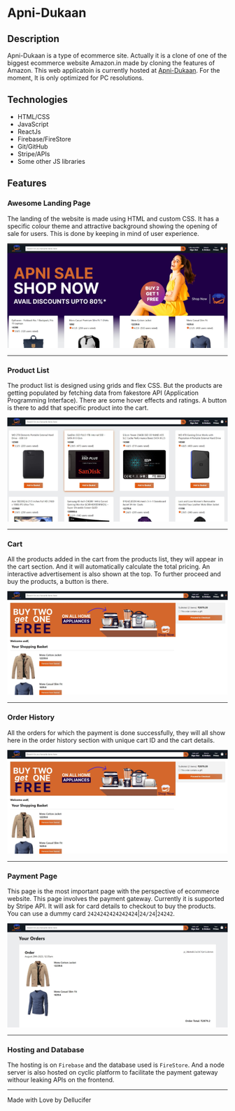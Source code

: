 # Apni-Dukaan

## Description
Apni-Dukaan is a type of ecommerce site. Actually it is a clone of one of the biggest ecommerce website Amazon.in made by cloning the features of Amazon. This web applicatoin is currently hosted at [Apni-Dukaan](https://apni-dukaan-29374.web.app/). For the moment, It is only optimized for PC resolutions.

## Technologies
- HTML/CSS
- JavaScript
- ReactJs
- Firebase/FireStore
- Git/GitHub
- Stripe/APIs
- Some other JS libraries

## Features
### Awesome Landing Page
The landing of the website is made using HTML and custom CSS. It has a specific colour theme and attractive background showing the opening of sale for users. This is done by keeping in mind of user experience.
<p align="center">
  <img src="https://raw.githubusercontent.com/dellucifer/Apni-Dukaan/master/public/apni_dukaan_landing.jpg" alt="Loading..."
</p>
<hr>

### Product List
The product list is designed using grids and flex CSS. But the products are getting populated by fetching data from fakestore API (Application Programming Interface). There are some hover effects and ratings. A button is there to add that specific product into the cart.
<p align="center">
  <img src="https://raw.githubusercontent.com/dellucifer/Apni-Dukaan/master/public/apni_dukaan_products.jpg" alt="Loading..."
</p>
<hr>

### Cart
All the products added in the cart from the products list, they will appear in the cart section. And it will automatically calculate the total pricing. An interactive advertisement is also shown at the top. To further proceed and buy the products, a button is there.
<p align="center">
  <img src="https://raw.githubusercontent.com/dellucifer/Apni-Dukaan/master/public/apni_dukaan_checkout.jpg" alt="Loading..."
</p>
<hr>

### Order History
All the orders for which the payment is done successfully, they will all show here in the order history section with unique cart ID and the cart details.
<p align="center">
  <img src="https://raw.githubusercontent.com/dellucifer/Apni-Dukaan/master/public/apni_dukaan_checkout.jpg" alt="Loading..."
</p>
<hr>

### Payment Page
This page is the most important page with the perspective of ecommerce website. This page involves the payment gateway. Currently it is supported by Stripe API. It will ask for card details to checkout to buy the products. You can use a dummy card `2424242424242424`|`24/24`|`24242`.
<p align="center">
  <img src="https://raw.githubusercontent.com/dellucifer/Apni-Dukaan/master/public/apni_dukaan_history.jpg" alt="Loading...">
</p>
<hr>

### Hosting and Database
The hosting is on `Firebase` and the database used is `FireStore`. And a node server is also hosted on cyclic platform to facilitate the payment gateway withour leaking APIs on the frontend.
<hr>

Made with Love by Dellucifer
